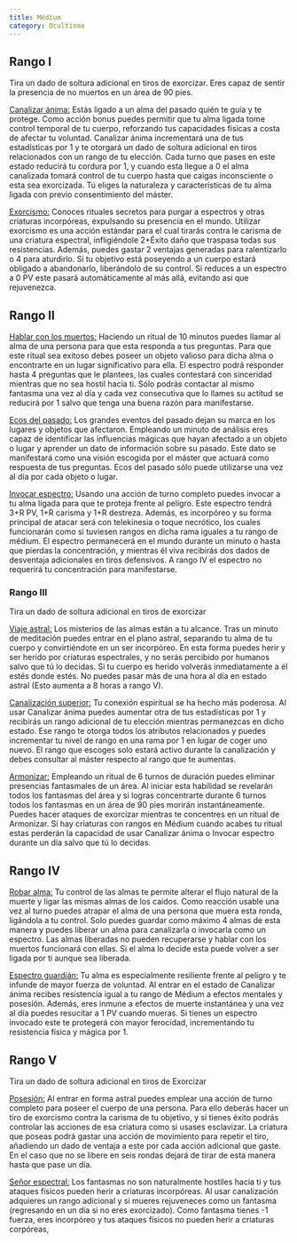 ```yaml
---
title: Médium
category: Ocultismo
---
```


## Rango I 

Tira un dado de soltura adicional en tiros de exorcizar. Eres capaz de sentir la presencia de no muertos en un área de 90 pies.

<u>Canalizar ánima:</u> Estás ligado a un alma del pasado quién te guía y te protege. Como acción bonus puedes permitir que tu alma ligada tome control temporal de tu cuerpo, reforzando tus capacidades físicas a costa de afectar tu voluntad. Canalizar ánima incrementará una de tus estadísticas por 1 y te otorgará un dado de soltura adicional en tiros relacionados con un rango de tu elección. Cada turno que pases en este estado reducirá tu cordura por 1, y cuando esta llegue a 0 el alma canalizada tomará control de tu cuerpo hasta que caigas inconsciente o esta sea exorcizada. Tú eliges la naturaleza y características de tu alma ligada con previo consentimiento del máster.

<u>Exorcismo:</u> Conoces rituales secretos para purgar a espectros y otras criaturas incorpóreas, expulsando su presencia en el mundo. Utilizar exorcismo es una acción estándar para el cual tirarás contra le carisma de una criatura espectral, infligiéndole 2+Éxito daño que traspasa todas sus resistencias. Además, puedes gastar 2 ventajas generadas para ralentizarlo o 4 para aturdirlo. Si tu objetivo está poseyendo a un cuerpo estará obligado a abandonarlo, liberándolo de su control. Si reduces a un espectro a 0 PV este pasará automáticamente al más allá, evitando así que rejuvenezca.

## Rango II

<u>Hablar con los muertos:</u> Haciendo un ritual de 10 minutos puedes llamar al alma de una persona para que esta responda a tus preguntas. Para que este ritual sea exitoso debes poseer un objeto valioso para dicha alma o encontrarte en un lugar significativo para ella. El espectro podrá responder hasta 4 preguntas que le plantees, las cuales contestará con sinceridad mientras que no sea hostil hacia ti. Sólo podrás contactar al mismo fantasma una vez al día y cada vez consecutiva que lo llames su actitud se reducirá por 1 salvo que tenga una buena razón para manifestarse. 

<u>Ecos del pasado:</u> Los grandes eventos del pasado dejan su marca en los lugares y objetos que afectaron. Empleando un minuto de análisis eres capaz de identificar las influencias mágicas que hayan afectado a un objeto o lugar y aprender un dato de información sobre su pasado. Este dato se manifestará como una visión escogida por el máster que actuará como respuesta de tus preguntas. Ecos del pasado sólo puede utilizarse una vez al día por cada objeto o lugar.

<u>Invocar espectro:</u> Usando una acción de turno completo puedes invocar a tu alma ligada para que te proteja frente al peligro. Este espectro tendrá 3+R PV, 1+R carisma y 1+R destreza. Además, es incorpóreo y su forma principal de atacar será con telekinesia o toque necrótico, los cuales funcionarán como si tuviesen rangos en dicha rama iguales a tu rango de médium. El espectro permanecerá en el mundo durante un minuto o hasta que pierdas la concentración, y mientras él viva recibirás dos dados de desventaja adicionales en tiros defensivos. A rango IV el espectro no requerirá tu concentración para manifestarse.

### Rango III

Tira un dado de soltura adicional en tiros de exorcizar

<u>Viaje astral:</u> Los misterios de las almas están a tu alcance. Tras un minuto de meditación puedes entrar en el plano astral, separando tu alma de tu cuerpo y convirtiéndote en un ser incorpóreo. En esta forma puedes herir y ser herido por criaturas espectrales, y no serás percibido por humanos salvo que tú lo decidas. Si tu cuerpo es herido volverás inmediatamente a él estés donde estés. No puedes pasar más de una hora al día en estado astral (Esto aumenta a 8 horas a rango V).

<u>Canalización superior:</u> Tu conexión espiritual se ha hecho más poderosa. Al usar Canalizar ánima puedes aumentar otra de tus estadísticas por 1 y recibirás un rango adicional de tu elección mientras permanezcas en dicho estado. Ese rango te otorga todos los atributos relacionados y puedes incrementar tu nivel de rango en una rama por 1 en lugar de coger uno nuevo. El rango que escoges solo estará activo durante la canalización y debes consultar al máster respecto al rango que te aumentas.

<u>Armonizar:</u> Empleando un ritual de 6 turnos de duración puedes eliminar presencias fantasmales de un área. Al iniciar esta habilidad se revelarán todos los fantasmas del área y si logras concentrarte durante 6 turnos todos los fantasmas en un área de 90 pies morirán instantáneamente. Puedes hacer ataques de exorcizar mientras te concentres en un ritual de Armonizar. Si hay criaturas con rangos en Médium cuando acabes tu ritual estas perderán la capacidad de usar Canalizar ánima o Invocar espectro durante un día salvo que tú lo decidas.

## Rango IV

<u>Robar alma:</u> Tu control de las almas te permite alterar el flujo natural de la muerte y ligar las mismas almas de los caídos. Como reacción usable una vez al turno puedes atrapar el alma de una persona que muera esta ronda, ligándola a tu control. Solo puedes guardar como máximo 4 almas de esta manera y puedes liberar un alma para canalizarla o invocarla como un espectro. Las almas liberadas no pueden recuperarse y hablar con los muertos funcionará con ellas. Si el alma lo decide esta puede volver a ser ligada por ti aunque sea liberada.

<u>Espectro guardián:</u> Tu alma es especialmente resiliente frente al peligro y te infunde de mayor fuerza de voluntad. Al entrar en el estado de Canalizar ánima recibes resistencia igual a tu rango de Médium a efectos mentales y posesión. Además, eres inmune a efectos de muerte instantánea y una vez al día puedes resucitar a 1 PV cuando mueras. Si tienes un espectro invocado este te protegerá con mayor ferocidad, incrementando tu resistencia física y mágica por 1.

## Rango V

Tira un dado de soltura adicional en tiros de Exorcizar

<u>Posesión:</u> Al entrar en forma astral puedes emplear una acción de turno completo para poseer el cuerpo de una persona. Para ello deberás hacer un tiro de exorcismo contra la carisma de tu objetivo, y si tienes éxito podrás controlar las acciones de esa criatura como si usases esclavizar. La criatura que poseas podrá gastar una acción de movimiento para repetir el tiro, añadiendo un dado de ventaja a este por cada acción adicional que gaste. En el caso que no se libere en seis rondas dejará de tirar de esta manera hasta que pase un día. 

<u>Señor espectral:</u> Los fantasmas no son naturalmente hostiles hacia ti y tus ataques físicos pueden herir a criaturas incorpóreas. Al usar canalización adquieres un rango adicional y si mueres rejuveneces como  un fantasma (regresando en un día si no eres exorcizado). Como fantasma tienes -1 fuerza, eres incorpóreo y tus ataques físicos no pueden herir a criaturas corpóreas, 